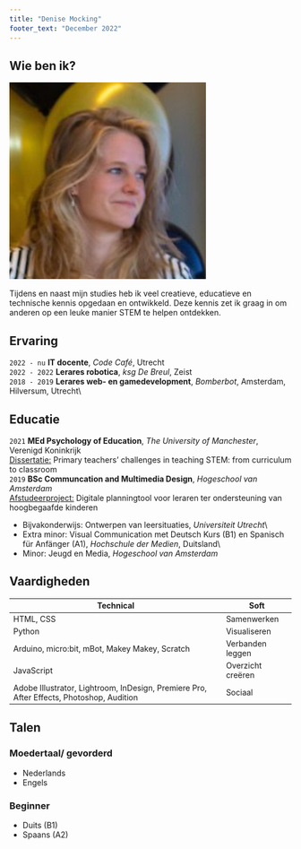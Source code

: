 ```yaml
---
title: "Denise Mocking"
footer_text: "December 2022"
---
```

## Wie ben ik?

<img class="profile-picture" src="profile.jpg">

Tijdens en naast mijn studies heb ik veel creatieve, educatieve en technische kennis opgedaan en ontwikkeld. Deze kennis zet ik graag in om anderen op een leuke manier STEM te helpen ontdekken.

## Ervaring
`2022 - nu`
**IT docente**, *Code Café*, Utrecht\
`2022 - 2022`
**Lerares robotica**, *ksg De Breul*, Zeist\
`2018 - 2019`
**Lerares web- en gamedevelopment**, *Bomberbot*, Amsterdam, Hilversum, Utrecht\

## Educatie
`2021`
**MEd Psychology of Education**, *The University of Manchester*, Verenigd Koninkrijk\
<ins>Dissertatie:</ins> Primary teachers’ challenges in teaching STEM: from curriculum to classroom\
`2019`
**BSc Communcation and Multimedia Design**, *Hogeschool van Amsterdam*\
<ins>Afstudeerproject:</ins> Digitale planningtool voor leraren ter ondersteuning van hoogbegaafde kinderen
- Bijvakonderwijs: Ontwerpen van leersituaties, *Universiteit Utrecht*\
- Extra minor: Visual Communication met Deutsch Kurs (B1) en Spanisch für Anfänger (A1), *Hochschule der Medien*, Duitsland\
- Minor: Jeugd en Media, *Hogeschool van Amsterdam*

## Vaardigheden

| Technical          | Soft                 |
| ------------------ | -------------------- |
| HTML, CSS          | Samenwerken          |
| Python             | Visualiseren
| Arduino, micro:bit, mBot, Makey Makey, Scratch | Verbanden leggen |
| JavaScript         | Overzicht creëren |
| Adobe Illustrator, Lightroom, InDesign, Premiere Pro, After Effects, Photoshop, Audition | Sociaal

## Talen
### Moedertaal/ gevorderd
- Nederlands
- Engels

### Beginner
- Duits (B1)
- Spaans (A2)
